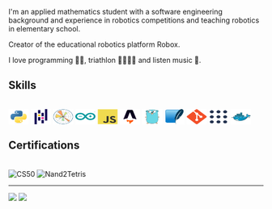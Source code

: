 I'm an applied mathematics student with a software engineering background and experience in robotics competitions and teaching robotics in elementary school.

Creator of the educational robotics platform Robox.

I love programming :man_technologist:, triathlon 🏊‍♂️🏃🚴 and listen music 🎵. 

## Skills

<div style="display: inline-block"><br>
  <img align="center" alt="Python" height="30" width="40" src="https://github.com/devicons/devicon/blob/master/icons/python/python-original.svg">
  <img align="center" alt="Pandas" height="30" width="40" src="https://github.com/devicons/devicon/blob/master/icons/pandas/pandas-original.svg">
  <img align="center" alt="Matplotlib" height="30" width="40" src="https://github.com/devicons/devicon/blob/master/icons/matplotlib/matplotlib-original.svg">
  <img align="center" alt="Arduino" height="30" width="40" src="https://github.com/devicons/devicon/blob/master/icons/arduino/arduino-original.svg">
  <img align="center" alt="JavaScript" height="30" width="40" src="https://github.com/devicons/devicon/blob/master/icons/javascript/javascript-original.svg">
  <img align="center" alt="Astro" height="30" width="40" src="https://github.com/devicons/devicon/blob/master/icons/astro/astro-original.svg">
  <img align="center" alt="Go" height="30" width="40" src="https://github.com/devicons/devicon/blob/master/icons/go/go-original.svg">
  <img align="center" alt="SQLite" height="30" width="40" src="https://github.com/devicons/devicon/blob/master/icons/sqlite/sqlite-original.svg">
  <img align="center" alt="Git" height="30" width="40" src="https://raw.githubusercontent.com/devicons/devicon/master/icons/git/git-original.svg">
  <img align="center" alt="ROS" height="30" width="40" src="https://github.com/devicons/devicon/blob/master/icons/ros/ros-original.svg">
  <img align="center" alt="Docker" height="30" width="40" src="https://raw.githubusercontent.com/devicons/devicon/master/icons/docker/docker-original.svg">
</div>

## Certifications
<div style="display: inline-block"><br>
  <img align="center" alt="CS50" src="https://members-csforall.imgix.net/members/logos/cs50-black.PNG" width="100" height="50">
  <img align="center" alt="Nand2Tetris" src="https://leafvmaple.gallerycdn.vsassets.io/extensions/leafvmaple/nand2tetris/1.1.1/1562941611201/Microsoft.VisualStudio.Services.Icons.Default" width="50" height="50">
</div>

<hr/>

<a href="https://www.linkedin.com/in/jorge-lopes-goncalves" target="_blank"><img src="https://img.shields.io/badge/-LinkedIn-%230077B5?style=for-the-badge&logo=linkedin&logoColor=white" target="_blank"></a> 
<a href = "mailto:jogoncam@gmail.com"><img src="https://img.shields.io/badge/-Gmail-%23333?style=for-the-badge&logo=gmail&logoColor=white" target="_blank"></a>
